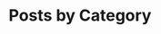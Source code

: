 ---
title: "Posts by Category"
permalink: /categories/
layout: categories
author_profile: true
sidebar :
  nav: "docs"
---